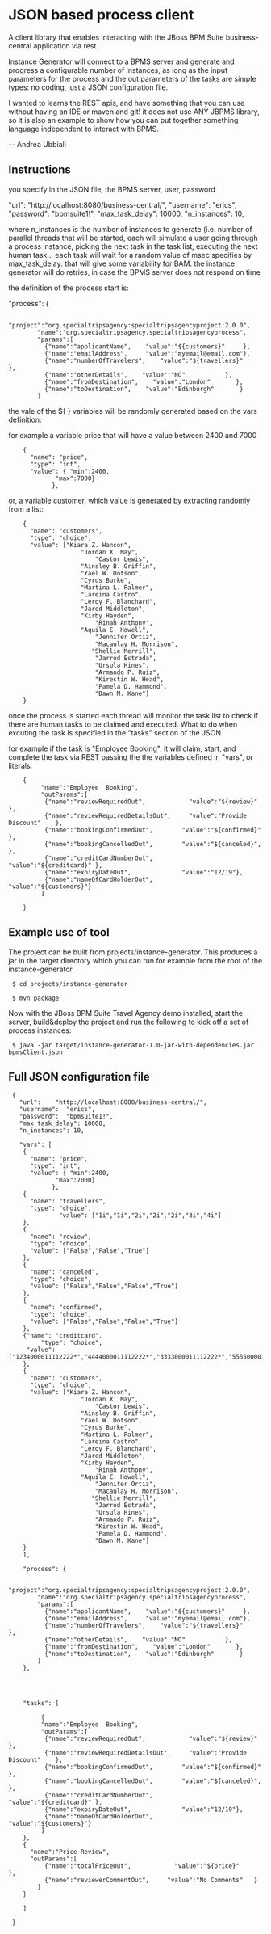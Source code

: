 JSON based process client
=========================

A client library that enables interacting with the JBoss BPM Suite business-central application via rest.

Instance Generator will connect to a BPMS server and generate and  progress a configurable number of instances, as long as the input parameters for the process and the out parameters of the tasks are simple types: no coding, just a JSON configuration file.

I wanted to learns the REST apis, and have something that you can use without having an IDE or maven and git! it does not use ANY JBPMS library, so it is also an example to show how you can put together something language independent to interact with BPMS.

-- Andrea Ubbiali


Instructions
------------

you specify in the JSON file, the BPMS server, user, password

  "url":    "http://localhost:8080/business-central/",
  "username":  "erics",
  "password":  "bpmsuite1!",
  "max_task_delay": 10000,
  "n_instances": 10,

where n_instances is the number of instances to generate (i.e. number of parallel threads that will be started, each will simulate a user going through a process instance, picking the next task in the task list, executing the next human task... each task will wait for a random value of msec specifies by max_task_delay: that will give some variability for BAM. the instance generator will do retries, in case the BPMS server does not respond on time

the definition of the process start is:

   "process": {

            "project":"org.specialtripsagency:specialtripsagencyproject:2.0.0",
            "name":"org.specialtripsagency.specialtripsagencyprocess",
            "params":[
              {"name":"applicantName",    "value":"${customers}"     },
              {"name":"emailAddress",     "value":"myemail@email.com"},
              {"name":"numberOfTravelers",    "value":"${travellers}"    },
              {"name":"otherDetails",    "value":"NO"           },
              {"name":"fromDestination",    "value":"London"       },
              {"name":"toDestination",    "value":"Edinburgh"       }
            ]


the vale of the  ${ } variables  will be randomly  generated  based on the vars definition:

for example a variable price that will have a value between 2400 and 7000

        {
          "name": "price",
          "type": "int",
          "value": { "min":2400,
                 "max":7000}
                },

or, a variable customer, which value is generated by extracting randomly from a list:

        {
          "name": "customers",
          "type": "choice",
          "value": ["Kiara Z. Hanson",
                        "Jordan X. May",
                            "Castor Lewis",
                        "Ainsley B. Griffin",
                        "Yael W. Dotson",
                        "Cyrus Burke",
                        "Martina L. Palmer",
                        "Lareina Castro",
                        "Leroy F. Blanchard",
                        "Jared Middleton",
                        "Kirby Hayden",
                            "Rinah Anthony",
                        "Aquila E. Howell",
                            "Jennifer Ortiz",
                            "Macaulay H. Morrison",
                           "Shellie Merrill",
                            "Jarrod Estrada",
                            "Ursula Hines",
                            "Armando P. Ruiz",
                            "Kirestin W. Head",
                            "Pamela D. Hammond",
                            "Dawn M. Kane"]
        }

once the process is started each thread will monitor the task list to check if there are human tasks to be claimed and executed.
What to do when excuting the task is specified in the "tasks" section of the JSON

for example
if the task is "Employee Booking", it will claim, start, and complete the task via REST passing the the variables defined in "vars",  or literals:

        {
             "name":"Employee  Booking",
             "outParams":[
              {"name":"reviewRequiredOut",            "value":"${review}"     },
              {"name":"reviewRequiredDetailsOut",     "value":"Provide Discount"    },
              {"name":"bookingConfirmedOut",        "value":"${confirmed}"    },
              {"name":"bookingCancelledOut",        "value":"${canceled}",     },
              {"name":"creditCardNumberOut",        "value":"${creditcard}" },
              {"name":"expiryDateOut",              "value":"12/19"},
              {"name":"nameOfCardHolderOut",        "value":"${customers}"}
             ]

        }


Example use of tool
-------------------
The project can be built from projects/instance-generator. This produces a jar in the target directory which you can run
for example from the root of the instance-generator.

     $ cd projects/instance-generator

     $ mvn package

Now with the JBoss BPM Suite Travel Agency demo installed, start the server, build&deploy the project and run the following 
to kick off a set of process instances:

     $ java -jar target/instance-generator-1.0-jar-with-dependencies.jar bpmsClient.json


Full JSON configuration file
----------------------------------------------------------------------------------------------------------
     {
       "url":    "http://localhost:8080/business-central/",
       "username":  "erics",
       "password":  "bpmsuite1!",
       "max_task_delay": 10000,
       "n_instances": 10,

       "vars": [
        {
          "name": "price",
          "type": "int",
          "value": { "min":2400,
                 "max":7000}
                },
        {
          "name": "travellers",
          "type": "choice",
                  "value": ["1i","1i","2i","2i","2i","3i","4i"]
        },
        {
          "name": "review",
          "type": "choice",
          "value": ["False","False","True"]
        },
        {
          "name": "canceled",
          "type": "choice",
          "value": ["False","False","False","True"]
        },
        {
          "name": "confirmed",
          "type": "choice",
          "value": ["False","False","False","True"]
        },
        {"name": "creditcard",
             "type": "choice",
         "value": ["1234000011112222*","4444000011112222*","3333000011112222*","5555000011112222*"]
        },
        {
          "name": "customers",
          "type": "choice",
          "value": ["Kiara Z. Hanson",
                        "Jordan X. May",
                            "Castor Lewis",
                        "Ainsley B. Griffin",
                        "Yael W. Dotson",
                        "Cyrus Burke",
                        "Martina L. Palmer",
                        "Lareina Castro",
                        "Leroy F. Blanchard",
                        "Jared Middleton",
                        "Kirby Hayden",
                            "Rinah Anthony",
                        "Aquila E. Howell",
                            "Jennifer Ortiz",
                            "Macaulay H. Morrison",
                           "Shellie Merrill",
                            "Jarrod Estrada",
                            "Ursula Hines",
                            "Armando P. Ruiz",
                            "Kirestin W. Head",
                            "Pamela D. Hammond",
                            "Dawn M. Kane"]
        }
        ],

        "process": {

            "project":"org.specialtripsagency:specialtripsagencyproject:2.0.0",
            "name":"org.specialtripsagency.specialtripsagencyprocess",
            "params":[
              {"name":"applicantName",    "value":"${customers}"     },
              {"name":"emailAddress",     "value":"myemail@email.com"},
              {"name":"numberOfTravelers",    "value":"${travellers}"    },
              {"name":"otherDetails",    "value":"NO"           },
              {"name":"fromDestination",    "value":"London"       },
              {"name":"toDestination",    "value":"Edinburgh"       }
            ]
        },    




        "tasks": [

             {
             "name":"Employee  Booking",
             "outParams":[
              {"name":"reviewRequiredOut",            "value":"${review}"     },
              {"name":"reviewRequiredDetailsOut",     "value":"Provide Discount"    },
              {"name":"bookingConfirmedOut",        "value":"${confirmed}"    },
              {"name":"bookingCancelledOut",        "value":"${canceled}",     },
              {"name":"creditCardNumberOut",        "value":"${creditcard}" },
              {"name":"expiryDateOut",              "value":"12/19"},
              {"name":"nameOfCardHolderOut",        "value":"${customers}"}
             ]
        },
        {
          "name":"Price Review",
          "outParams":[
              {"name":"totalPriceOut",            "value":"${price}"     },
              {"name":"reviewerCommentOut",     "value":"No Comments"   }
            ]
        }
              
        ]

     }

